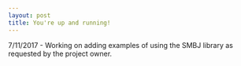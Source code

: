 ```yaml
---
layout: post
title: You're up and running!
---
```


7/11/2017 - Working on adding examples of using the SMBJ library as requested by the project owner. </p>
        
